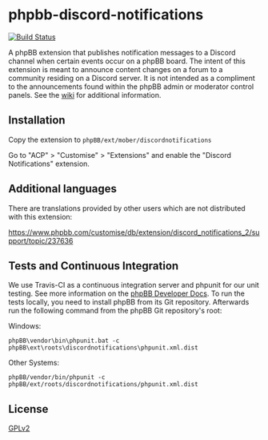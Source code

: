 # phpbb-discord-notifications

[![Build Status](https://github.com/m-ober/phpbb-discord-notifications/workflows/Tests/badge.svg)](https://github.com/m-ober/phpbb-discord-notifications/actions)

A phpBB extension that publishes notification messages to a Discord channel when certain events occur on a phpBB board. The intent of this extension is meant to announce content changes on a forum to a community residing on a Discord server. It is not intended as a compliment to the announcements found within the phpBB admin or moderator control panels. See the [wiki](https://github.com/rootslinux/phpbb-discord-notifications/wiki) for additional information.

## Installation

Copy the extension to `phpBB/ext/mober/discordnotifications`

Go to "ACP" > "Customise" > "Extensions" and enable the "Discord Notifications" extension.

## Additional languages

There are translations provided by other users which are not distributed with this extension:

https://www.phpbb.com/customise/db/extension/discord_notifications_2/support/topic/237636

## Tests and Continuous Integration

We use Travis-CI as a continuous integration server and phpunit for our unit testing. See more information on the [phpBB Developer Docs](https://area51.phpbb.com/docs/dev/31x/testing/index.html).
To run the tests locally, you need to install phpBB from its Git repository. Afterwards run the following command from the phpBB Git repository's root:

Windows:

    phpBB\vendor\bin\phpunit.bat -c phpBB\ext\roots\discordnotifications\phpunit.xml.dist

Other Systems:

    phpBB/vendor/bin/phpunit -c phpBB/ext/roots/discordnotifications/phpunit.xml.dist

## License

[GPLv2](license.txt)
